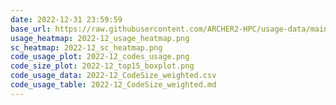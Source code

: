 ```yaml
---
date: 2022-12-31 23:59:59
base_url: https://raw.githubusercontent.com/ARCHER2-HPC/usage-data/main/allusers/2022/12
usage_heatmap: 2022-12_usage_heatmap.png
sc_heatmap: 2022-12_sc_heatmap.png
code_usage_plot: 2022-12_codes_usage.png
code_size_plot: 2022-12_top15_boxplot.png
code_usage_data: 2022-12_CodeSize_weighted.csv
code_usage_table: 2022-12_CodeSize_weighted.md
---
```

